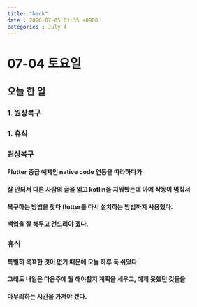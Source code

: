 ```yaml
---
title: "back"
date : 2020-07-05 01:35 +0900
categories : July 4
---
```


# 07-04 토요일
## 오늘 한 일
### 1. 원상복구
### 1. 휴식

### 원상복구
#### Flutter 중급 예제인 native code 연동을 따라하다가
#### 잘 안되서 다른 사람의 글을 읽고 kotlin을 지워봤는데 아예 작동이 멈춰서
#### 복구하는 방법을 찾다 flutter를 다시 설치하는 방법까지 사용했다.
#### 백업을 잘 해두고 건드려야 겠다.

### 휴식
#### 특별히 목표한 것이 없기 때문에 오늘 하루 푹 쉬었다.
#### 그래도 내일은 다음주에 뭘 해야할지 계획을 세우고, 예제 못했던 것들을
#### 마무리하는 시간을 가져야 겠다.



